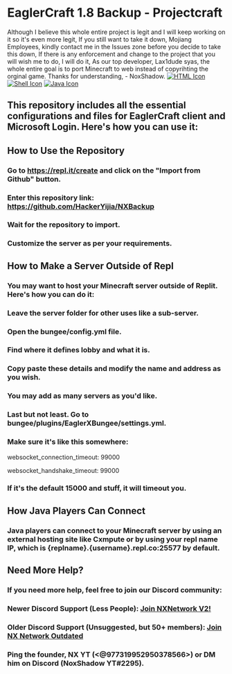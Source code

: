 # EaglerCraft 1.8 Backup - Projectcraft
Although I believe this whole entire project is legit and I will keep working on it so it's even more legit, If you still want to take it down, Mojiang Employees, kindly contact me in the Issues zone before you decide to take this down, If there is any enforcement and change to the project that you will wish me to do, I will do it, As our top developer, Lax1dude syas, the whole entire goal is to port Minecraft to web instead of copyrihting the orginal game. Thanks for understanding, - NoxShadow.
[![HTML Icon](https://cdn-icons-png.flaticon.com/128/1051/1051277.png)](https://en.wikipedia.org/wiki/HTML5)
[![Shell Icon](https://cdn-icons-png.flaticon.com/128/919/919837.png)](https://en.wikipedia.org/wiki/Bash_(Unix_shell))
[![Java Icon](https://cdn-icons-png.flaticon.com/128/5968/5968282.png)](https://en.wikipedia.org/wiki/Java_(programming_language))
## This repository includes all the essential configurations and files for EaglerCraft client and Microsoft Login. Here's how you can use it:

## How to Use the Repository
### Go to https://repl.it/create and click on the "Import from Github" button.
### Enter this repository link: https://github.com/HackerYijia/NXBackup
### Wait for the repository to import.
### Customize the server as per your requirements.
## How to Make a Server Outside of Repl
### You may want to host your Minecraft server outside of Replit. Here's how you can do it:

### Leave the server folder for other uses like a sub-server.
### Open the bungee/config.yml file.
### Find where it defines lobby and what it is.
### Copy paste these details and modify the name and address as you wish.
### You may add as many servers as you'd like.
### Last but not least. Go to bungee/plugins/EaglerXBungee/settings.yml.
### Make sure it's like this somewhere:
websocket_connection_timeout: 99000

websocket_handshake_timeout: 99000
### If it's the default 15000 and stuff, it will timeout you. 
## How Java Players Can Connect
### Java players can connect to your Minecraft server by using an external hosting site like Cxmpute or by using your repl name IP, which is {replname}.{username}.repl.co:25577 by default.

## Need More Help?
### If you need more help, feel free to join our Discord community:

### Newer Discord Support (Less People): [Join NXNetwork V2!](https://discord.gg/6ssVh9Az)
### Older Discord Support (Unsuggested, but 50+ members): [Join NX Network Outdated](https://discord.gg/WKq6wgAV)
### Ping the founder, NX YT (<@977319952950378566>) or DM him on Discord (NoxShadow YT#2295).

